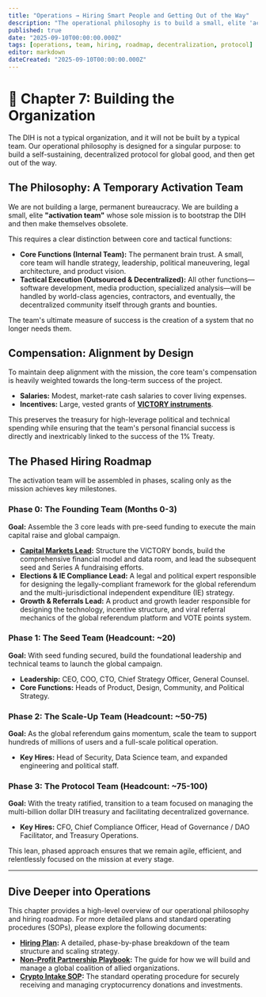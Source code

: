 ```yaml
---
title: "Operations → Hiring Smart People and Getting Out of the Way"
description: "The operational philosophy is to build a small, elite 'activation team' whose goal is to create a self-sustaining protocol and then make themselves obsolete."
published: true
date: "2025-09-10T00:00:00.000Z"
tags: [operations, team, hiring, roadmap, decentralization, protocol]
editor: markdown
dateCreated: "2025-09-10T00:00:00.000Z"
---
```


# 📖 Chapter 7: Building the Organization

The DIH is not a typical organization, and it will not be built by a typical team. Our operational philosophy is designed for a singular purpose: to build a self-sustaining, decentralized protocol for global good, and then get out of the way.

## The Philosophy: A Temporary Activation Team

We are not building a large, permanent bureaucracy. We are building a small, elite **"activation team"** whose sole mission is to bootstrap the DIH and then make themselves obsolete.

This requires a clear distinction between core and tactical functions:

- **Core Functions (Internal Team):** The permanent brain trust. A small, core team will handle strategy, leadership, political maneuvering, legal architecture, and product vision.
- **Tactical Execution (Outsourced & Decentralized):** All other functions—software development, media production, specialized analysis—will be handled by world-class agencies, contractors, and eventually, the decentralized community itself through grants and bounties.

The team's ultimate measure of success is the creation of a system that no longer needs them.

## Compensation: Alignment by Design

To maintain deep alignment with the mission, the core team's compensation is heavily weighted towards the long-term success of the project.

- **Salaries:** Modest, market-rate cash salaries to cover living expenses.
- **Incentives:** Large, vested grants of **[VICTORY instruments](./economics.md)**.

This preserves the treasury for high-leverage political and technical spending while ensuring that the team's personal financial success is directly and inextricably linked to the success of the 1% Treaty.

## The Phased Hiring Roadmap

The activation team will be assembled in phases, scaling only as the mission achieves key milestones.

### Phase 0: The Founding Team (Months 0-3)

**Goal:** Assemble the 3 core leads with pre-seed funding to execute the main capital raise and global campaign.

- **[Capital Markets Lead](./careers/capital-markets-lead.md):** Structure the VICTORY bonds, build the comprehensive financial model and data room, and lead the subsequent seed and Series A fundraising efforts.
- **Elections & IE Compliance Lead:** A legal and political expert responsible for designing the legally-compliant framework for the global referendum and the multi-jurisdictional independent expenditure (IE) strategy.
- **Growth & Referrals Lead:** A product and growth leader responsible for designing the technology, incentive structure, and viral referral mechanics of the global referendum platform and VOTE points system.

### Phase 1: The Seed Team (Headcount: ~20)

**Goal:** With seed funding secured, build the foundational leadership and technical teams to launch the global campaign.

- **Leadership:** CEO, COO, CTO, Chief Strategy Officer, General Counsel.
- **Core Functions:** Heads of Product, Design, Community, and Political Strategy.

### Phase 2: The Scale-Up Team (Headcount: ~50-75)

**Goal:** As the global referendum gains momentum, scale the team to support hundreds of millions of users and a full-scale political operation.

- **Key Hires:** Head of Security, Data Science team, and expanded engineering and political staff.

### Phase 3: The Protocol Team (Headcount: ~75-100)

**Goal:** With the treaty ratified, transition to a team focused on managing the multi-billion dollar DIH treasury and facilitating decentralized governance.

- **Key Hires:** CFO, Chief Compliance Officer, Head of Governance / DAO Facilitator, and Treasury Operations.

This lean, phased approach ensures that we remain agile, efficient, and relentlessly focused on the mission at every stage.

---

## Dive Deeper into Operations

This chapter provides a high-level overview of our operational philosophy and hiring roadmap. For more detailed plans and standard operating procedures (SOPs), please explore the following documents:

- **[Hiring Plan](./careers/hiring-plan.md):** A detailed, phase-by-phase breakdown of the team structure and scaling strategy.
- **[Non-Profit Partnership Playbook](./operations/nonprofit-partnership-playbook.md):** The guide for how we will build and manage a global coalition of allied organizations.
- **[Crypto Intake SOP](./operations/crypto-intake-sop.md):** The standard operating procedure for securely receiving and managing cryptocurrency donations and investments.
